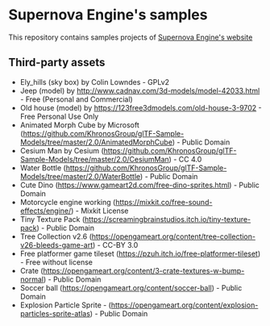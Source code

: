 # Supernova Engine's samples

This repository contains samples projects of [Supernova Engine's website](http://supernovaengine.org)

## Third-party assets

* Ely_hills (sky box) by Colin Lowndes - GPLv2
* Jeep (model) by http://www.cadnav.com/3d-models/model-42033.html - Free (Personal and Commercial)
* Old house (model) by https://123free3dmodels.com/old-house-3-9702 - Free Personal Use Only
* Animated Morph Cube by Microsoft (https://github.com/KhronosGroup/glTF-Sample-Models/tree/master/2.0/AnimatedMorphCube) - Public Domain
* Cesium Man by Cesium (https://github.com/KhronosGroup/glTF-Sample-Models/tree/master/2.0/CesiumMan) - CC 4.0
* Water Bottle (https://github.com/KhronosGroup/glTF-Sample-Models/tree/master/2.0/WaterBottle) - Public Domain
* Cute Dino (https://www.gameart2d.com/free-dino-sprites.html) - Public Domain
* Motorcycle engine working (https://mixkit.co/free-sound-effects/engine/) - Mixkit License
* Tiny Texture Pack (https://screamingbrainstudios.itch.io/tiny-texture-pack) - Public Domain
* Tree Collection v2.6 (https://opengameart.org/content/tree-collection-v26-bleeds-game-art) - CC-BY 3.0
* Free platformer game tileset (https://pzuh.itch.io/free-platformer-tileset) - Free without license
* Crate (https://opengameart.org/content/3-crate-textures-w-bump-normal) - Public Domain
* Soccer ball (https://opengameart.org/content/soccer-ball) - Public Domain
* Explosion Particle Sprite - (https://opengameart.org/content/explosion-particles-sprite-atlas) - Public Domain